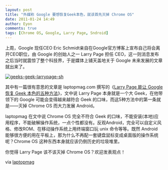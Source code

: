 ```yaml
---
layout: post
title: "外媒称 Google 要想恢复Geek本色，就该首先灭掉 Chrome OS"
date: 2011-01-24 14:49
author: Eyon
comments: true
tags: [Chrome OS, Google, Larry Page, Sndroid]
---
```

上周，Google 现任CEO Eric Schmidt亲自在Google官方博客上宣布自己将会离开CEO职位，由 Google 的创始人之一 Larry Page 担任 CEO，这一则消息发布之后当时就震惊了整个科技界，于是媒体上铺天盖地关于 Google 未来发展的文章就出来了。

<a href="http://img.chromi.org/2011/01/geeks-geek-larrypage-sh.jpg">![](http://img.chromi.org/2011/01/geeks-geek-larrypage-sh.jpg "geeks-geek-larrypage-sh")</a>

其中有一篇很有意思的文章是 laptopmag.com 撰写的《[Larry Page 能让 Google 恢复 Geek 本色的五种方法](http://blog.laptopmag.com/5-ways-larry-page-can-restore-googles-geek-cred)》，文中说 Larry Page 本身就是一个大 Geek，在他带领下的 Google 可能会变得越来越符合 Geek 的口味，而这5种方法中的第一条就是——灭掉 Chrome OS 而大力发展 Android。

laptopmag 在文中说 Chrome OS 完全不符合 Geek 的口味，不能安装(本地)应用程序，不能破解操作系统，一点个性都没有。反观Android，完全可以自定义风格、修改ROM、在移动操作系统上用终端窗口玩 unix 命令等等。既然 Android 能够很方便的用在平板上，那为什么不再配一套键盘鼠标变成桌面版的操作系统呢？Chrome OS 这种东西本身就应该仍倒历史的垃圾堆里。

你觉得 Larry Page 该不该灭掉 Chrome OS？欢迎发表观点！

via [laptopmag](http://blog.laptopmag.com/5-ways-larry-page-can-restore-googles-geek-cred)
